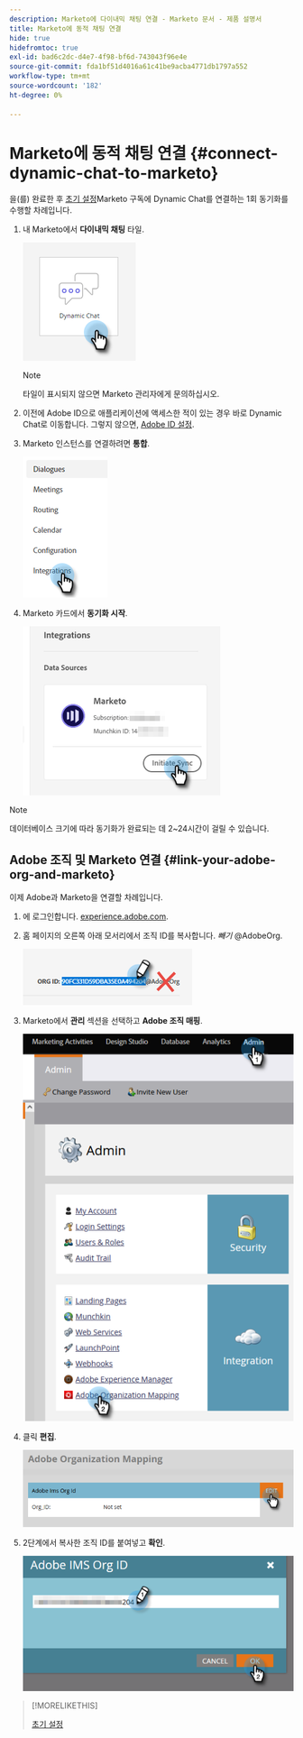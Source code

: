 ```yaml
---
description: Marketo에 다이내믹 채팅 연결 - Marketo 문서 - 제품 설명서
title: Marketo에 동적 채팅 연결
hide: true
hidefromtoc: true
exl-id: bad6c2dc-d4e7-4f98-bf6d-743043f96e4e
source-git-commit: fda1bf51d4016a61c41be9acba4771db1797a552
workflow-type: tm+mt
source-wordcount: '182'
ht-degree: 0%

---
```


# Marketo에 동적 채팅 연결 {#connect-dynamic-chat-to-marketo}

을(를) 완료한 후 [초기 설정](/help/marketo/product-docs/demand-generation/dynamic-chat/initial-setup.md)Marketo 구독에 Dynamic Chat를 연결하는 1회 동기화를 수행할 차례입니다.

1. 내 Marketo에서 **다이내믹 채팅** 타일.

   ![](assets/connect-dynamic-chat-to-marketo-1.png)

   >[!NOTE]
   >
   >타일이 표시되지 않으면 Marketo 관리자에게 문의하십시오.

1. 이전에 Adobe ID으로 애플리케이션에 액세스한 적이 있는 경우 바로 Dynamic Chat로 이동합니다. 그렇지 않으면, [Adobe ID 설정](https://helpx.adobe.com/manage-account/using/create-update-adobe-id.html).

1. Marketo 인스턴스를 연결하려면 **통합**.

   ![](assets/connect-dynamic-chat-to-marketo-2.png)

1. Marketo 카드에서 **동기화 시작**.

   ![](assets/connect-dynamic-chat-to-marketo-3.png)

>[!NOTE]
>
>데이터베이스 크기에 따라 동기화가 완료되는 데 2~24시간이 걸릴 수 있습니다.

## Adobe 조직 및 Marketo 연결 {#link-your-adobe-org-and-marketo}

이제 Adobe과 Marketo을 연결할 차례입니다.

1. 에 로그인합니다. [experience.adobe.com](https://experience.adobe.com).

1. 홈 페이지의 오른쪽 아래 모서리에서 조직 ID를 복사합니다. _빼기_ @AdobeOrg.

   ![](assets/connect-dynamic-chat-to-marketo-4.png)

1. Marketo에서 **관리** 섹션을 선택하고 **Adobe 조직 매핑**.

   ![](assets/connect-dynamic-chat-to-marketo-5.png)

1. 클릭 **편집**.

   ![](assets/connect-dynamic-chat-to-marketo-6.png)

1. 2단계에서 복사한 조직 ID를 붙여넣고 **확인**.

   ![](assets/connect-dynamic-chat-to-marketo-7.png)

>[!MORELIKETHIS]
>
>[초기 설정](/help/marketo/product-docs/demand-generation/dynamic-chat/initial-setup.md)
